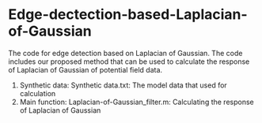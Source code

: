 # Edge-dectection-based-Laplacian-of-Gaussian
The code for edge detection based on Laplacian of Gaussian. The code includes our proposed method that can be used to calculate the response of Laplacian of Gaussian of potential field data.

1. Synthetic data: Synthetic data.txt: The model data that used for calculation
2. Main function: Laplacian-of-Gaussian_filter.m: Calculating the response of Laplacian of Gaussian
